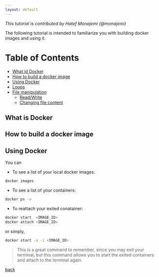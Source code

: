 ```yaml
---
layout: default
---
```


_This tutorial is contributed by Hatef Monajemi (@monajemi)_

The following tutorial is intended to familiarize you with building docker images 
and using it. 


# Table of Contents
- [What id Docker](#what-is-docker)
- [How to build a docker image](#how-to-build-docker-a-image) 
- [Using Docker](#using-docker)
- [Loops](#loops)
- [File manipulation](#file-manipulation)
    - [Read/Write](#readwrite) 
    - [Changing file content](#changing-file-content)
    
## What is Docker 

## How to build a docker image

## Using Docker

You can 

* To see a list of your local docker images:
```bash
docker images 
```

* To see a list of your containers:
```bash
docker ps -a 
```

* To reattach your exited conatainer: 

```bash
docker start  <IMAGE_ID>
docker attach <IMAGE_ID>
```
or simply,
```bash
docker start -a -i <IMAGE_ID>
```

> This is a great command to remember, since you may exit your terminal, but this command allows you to start the exited containers and attach to the terminal again. 


[back](../notes)
